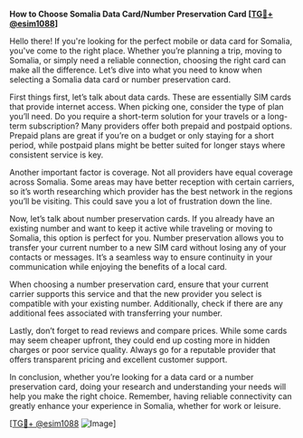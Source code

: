 **How to Choose Somalia Data Card/Number Preservation Card [[TG💪+ @esim1088](https://t.me/s/esim1088)]**

Hello there! If you're looking for the perfect mobile or data card for Somalia, you've come to the right place. Whether you’re planning a trip, moving to Somalia, or simply need a reliable connection, choosing the right card can make all the difference. Let’s dive into what you need to know when selecting a Somalia data card or number preservation card.

First things first, let’s talk about data cards. These are essentially SIM cards that provide internet access. When picking one, consider the type of plan you’ll need. Do you require a short-term solution for your travels or a long-term subscription? Many providers offer both prepaid and postpaid options. Prepaid plans are great if you’re on a budget or only staying for a short period, while postpaid plans might be better suited for longer stays where consistent service is key.

Another important factor is coverage. Not all providers have equal coverage across Somalia. Some areas may have better reception with certain carriers, so it’s worth researching which provider has the best network in the regions you’ll be visiting. This could save you a lot of frustration down the line.

Now, let’s talk about number preservation cards. If you already have an existing number and want to keep it active while traveling or moving to Somalia, this option is perfect for you. Number preservation allows you to transfer your current number to a new SIM card without losing any of your contacts or messages. It’s a seamless way to ensure continuity in your communication while enjoying the benefits of a local card.

When choosing a number preservation card, ensure that your current carrier supports this service and that the new provider you select is compatible with your existing number. Additionally, check if there are any additional fees associated with transferring your number.

Lastly, don’t forget to read reviews and compare prices. While some cards may seem cheaper upfront, they could end up costing more in hidden charges or poor service quality. Always go for a reputable provider that offers transparent pricing and excellent customer support.

In conclusion, whether you’re looking for a data card or a number preservation card, doing your research and understanding your needs will help you make the right choice. Remember, having reliable connectivity can greatly enhance your experience in Somalia, whether for work or leisure.

[[TG💪+ @esim1088](https://t.me/s/esim1088) ![Image](https://i.postimg.cc/Y0z9fWf4/image.png)]